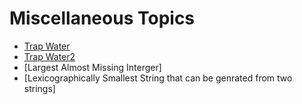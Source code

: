 # Miscellaneous Topics

- [Trap Water](https://leetcode.com/problems/trapping-rain-water/description/)
- [Trap Water2 ](https://leetcode.com/problems/trapping-rain-water-ii/)
- [Largest Almost Missing Interger]
- [Lexicographically Smallest String that can be genrated from two strings]

